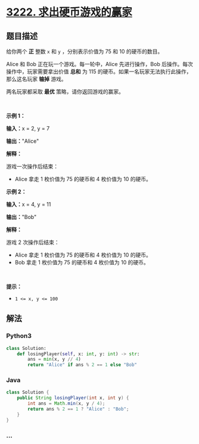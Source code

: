 # [3222. 求出硬币游戏的赢家](https://leetcode.cn/problems/find-the-winning-player-in-coin-game)

## 题目描述

<!-- 这里写题目描述 -->

<p>给你两个 <strong>正</strong>&nbsp;整数&nbsp;<code>x</code>&nbsp;和&nbsp;<code>y</code>&nbsp;，分别表示价值为 75 和 10 的硬币的数目。</p>

<p>Alice 和 Bob 正在玩一个游戏。每一轮中，Alice&nbsp;先进行操作，Bob 后操作。每次操作中，玩家需要拿出价值 <b>总和</b>&nbsp;为 115 的硬币。如果一名玩家无法执行此操作，那么这名玩家 <strong>输掉</strong>&nbsp;游戏。</p>

<p>两名玩家都采取 <strong>最优</strong>&nbsp;策略，请你返回游戏的赢家。</p>

<p>&nbsp;</p>

<p><strong class="example">示例 1：</strong></p>

<div class="example-block">
<p><span class="example-io"><b>输入：</b>x = 2, y = 7</span></p>

<p><span class="example-io"><b>输出：</b>"Alice"</span></p>

<p><strong>解释：</strong></p>

<p>游戏一次操作后结束：</p>

<ul>
	<li>Alice 拿走 1 枚价值为 75 的硬币和 4 枚价值为 10 的硬币。</li>
</ul>
</div>

<p><strong class="example">示例 2：</strong></p>

<div class="example-block">
<p><span class="example-io"><b>输入：</b>x = 4, y = 11</span></p>

<p><span class="example-io"><b>输出：</b>"Bob"</span></p>

<p><strong>解释：</strong></p>

<p>游戏 2 次操作后结束：</p>

<ul>
	<li>Alice 拿走&nbsp;1 枚价值为 75 的硬币和 4 枚价值为 10 的硬币。</li>
	<li>Bob 拿走&nbsp;1 枚价值为 75 的硬币和 4 枚价值为 10 的硬币。</li>
</ul>
</div>

<p>&nbsp;</p>

<p><strong>提示：</strong></p>

<ul>
	<li><code>1 &lt;= x, y &lt;= 100</code></li>
</ul>


## 解法

<!-- 这里可写通用的实现逻辑 -->

<!-- tabs:start -->

### **Python3**

<!-- 这里可写当前语言的特殊实现逻辑 -->

```python
class Solution:
    def losingPlayer(self, x: int, y: int) -> str:
        ans = min(x, y // 4)
        return "Alice" if ans % 2 == 1 else "Bob"
```

### **Java**

<!-- 这里可写当前语言的特殊实现逻辑 -->

```java
class Solution {
    public String losingPlayer(int x, int y) {
        int ans = Math.min(x, y / 4);
        return ans % 2 == 1 ? "Alice" : "Bob";
    }
}
```

### **...**

```

```

<!-- tabs:end -->
